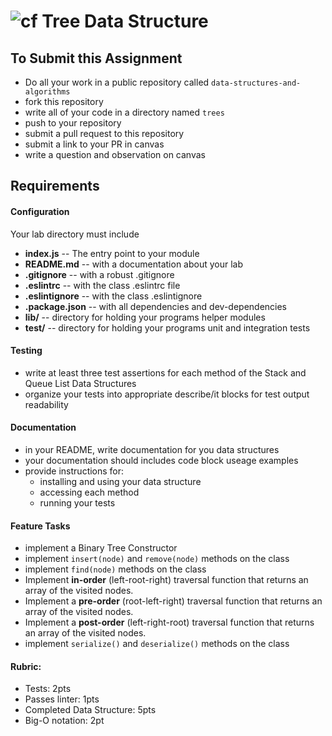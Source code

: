 ![cf](http://i.imgur.com/7v5ASc8.png) Tree Data Structure
====

## To Submit this Assignment
  * Do all your work in a public repository called `data-structures-and-algorithms`
  * fork this repository
  * write all of your code in a directory named `trees`
  * push to your repository
  * submit a pull request to this repository
  * submit a link to your PR in canvas
  * write a question and observation on canvas

## Requirements  
#### Configuration  
  <!-- list of files, configurations, tools, etc that are required -->
  Your lab directory must include  
  * **index.js** -- The entry point to your module
  * **README.md** -- with a documentation about your lab
  * **.gitignore** -- with a robust .gitignore
  * **.eslintrc** -- with the class .eslintrc file
  * **.eslintignore** -- with the class .eslintignore
  * **.package.json** -- with all dependencies and dev-dependencies
  * **lib/** -- directory for holding your programs helper modules
  * **test/** -- directory for holding your programs unit and integration tests

#### Testing  
  * write at least three test assertions for each method of the Stack and Queue List Data Structures
  * organize your tests into appropriate describe/it blocks for test output readability

####  Documentation  
  * in your README, write documentation for you data structures
  * your documentation should includes code block useage examples
  * provide instructions for:
    * installing and using your data structure
    * accessing each method
    * running your tests

#### Feature Tasks  
  * implement a Binary Tree Constructor
  * implement `insert(node)` and `remove(node)` methods on the class
  * implement `find(node)` methods on the class
  * Implement **in-order** (left-root-right) traversal function that returns an array of the visited nodes.
  * Implement a **pre-order** (root-left-right) traversal function that returns an array of the visited nodes.
  * Implement a **post-order** (left-right-root) traversal function that returns an array of the visited nodes.
  * implement `serialize()` and `deserialize()` methods on the class

#### Rubric:
  * Tests: 2pts
  * Passes linter: 1pts
  * Completed Data Structure: 5pts
  * Big-O notation: 2pt
